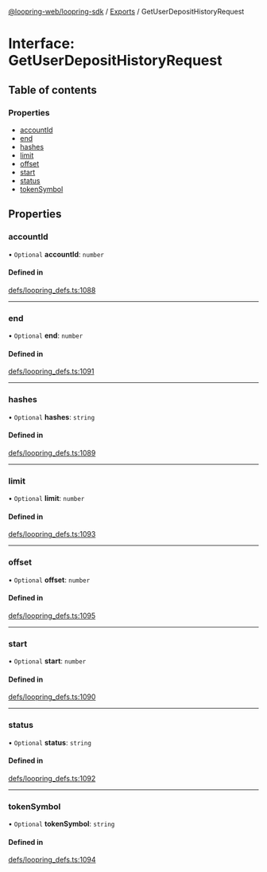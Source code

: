 [@loopring-web/loopring-sdk](../README.md) / [Exports](../modules.md) / GetUserDepositHistoryRequest

# Interface: GetUserDepositHistoryRequest

## Table of contents

### Properties

- [accountId](GetUserDepositHistoryRequest.md#accountid)
- [end](GetUserDepositHistoryRequest.md#end)
- [hashes](GetUserDepositHistoryRequest.md#hashes)
- [limit](GetUserDepositHistoryRequest.md#limit)
- [offset](GetUserDepositHistoryRequest.md#offset)
- [start](GetUserDepositHistoryRequest.md#start)
- [status](GetUserDepositHistoryRequest.md#status)
- [tokenSymbol](GetUserDepositHistoryRequest.md#tokensymbol)

## Properties

### accountId

• `Optional` **accountId**: `number`

#### Defined in

[defs/loopring_defs.ts:1088](https://github.com/Loopring/loopring_sdk/blob/6d0be7c/src/defs/loopring_defs.ts#L1088)

___

### end

• `Optional` **end**: `number`

#### Defined in

[defs/loopring_defs.ts:1091](https://github.com/Loopring/loopring_sdk/blob/6d0be7c/src/defs/loopring_defs.ts#L1091)

___

### hashes

• `Optional` **hashes**: `string`

#### Defined in

[defs/loopring_defs.ts:1089](https://github.com/Loopring/loopring_sdk/blob/6d0be7c/src/defs/loopring_defs.ts#L1089)

___

### limit

• `Optional` **limit**: `number`

#### Defined in

[defs/loopring_defs.ts:1093](https://github.com/Loopring/loopring_sdk/blob/6d0be7c/src/defs/loopring_defs.ts#L1093)

___

### offset

• `Optional` **offset**: `number`

#### Defined in

[defs/loopring_defs.ts:1095](https://github.com/Loopring/loopring_sdk/blob/6d0be7c/src/defs/loopring_defs.ts#L1095)

___

### start

• `Optional` **start**: `number`

#### Defined in

[defs/loopring_defs.ts:1090](https://github.com/Loopring/loopring_sdk/blob/6d0be7c/src/defs/loopring_defs.ts#L1090)

___

### status

• `Optional` **status**: `string`

#### Defined in

[defs/loopring_defs.ts:1092](https://github.com/Loopring/loopring_sdk/blob/6d0be7c/src/defs/loopring_defs.ts#L1092)

___

### tokenSymbol

• `Optional` **tokenSymbol**: `string`

#### Defined in

[defs/loopring_defs.ts:1094](https://github.com/Loopring/loopring_sdk/blob/6d0be7c/src/defs/loopring_defs.ts#L1094)

